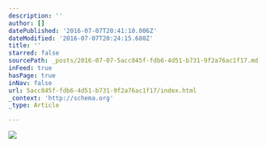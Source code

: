 ```yaml
---
description: ''
author: []
datePublished: '2016-07-07T20:41:10.006Z'
dateModified: '2016-07-07T20:24:15.680Z'
title: ''
starred: false
sourcePath: _posts/2016-07-07-5acc845f-fdb6-4d51-b731-9f2a76ac1f17.md
inFeed: true
hasPage: true
inNav: false
url: 5acc845f-fdb6-4d51-b731-9f2a76ac1f17/index.html
_context: 'http://schema.org'
_type: Article

---
```

![](https://the-grid-user-content.s3-us-west-2.amazonaws.com/6858efb2-4b4c-431f-a5bb-10617e10ecf7.jpg)